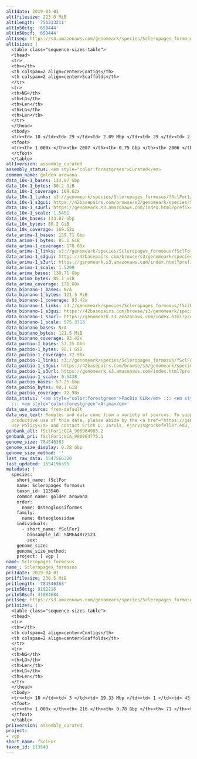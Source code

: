 ```yaml
---
alt1date: 2019-04-01
alt1filesize: 223.0 MiB
alt1length: '751313211'
alt1n50ctg: '659444'
alt1n50scf: '659444'
alt1seq: https://s3.amazonaws.com/genomeark/species/Scleropages_formosus/fSclFor1/assembly_curated/fSclFor1.alt.cur.20190401.fasta.gz
alt1sizes: |
  <table class="sequence-sizes-table">
  <thead>
  <tr>
  <th></th>
  <th colspan=2 align=center>Contigs</th>
  <th colspan=2 align=center>Scaffolds</th>
  </tr>
  <tr>
  <th>NG</th>
  <th>LG</th>
  <th>Len</th>
  <th>LG</th>
  <th>Len</th>
  </tr>
  </thead>
  <tbody>
  <tr><td> 10 </td><td> 29 </td><td> 2.09 Mbp </td><td> 29 </td><td> 2.09 Mbp </td></tr><tr><td> 20 </td><td> 71 </td><td> 1.49 Mbp </td><td> 71 </td><td> 1.49 Mbp </td></tr><tr><td> 30 </td><td> 130 </td><td> 1.13 Mbp </td><td> 130 </td><td> 1.13 Mbp </td></tr><tr><td> 40 </td><td> 206 </td><td> 0.86 Mbp </td><td> 206 </td><td> 0.86 Mbp </td></tr><tr style="background-color:#cccccc;"><td> 50 </td><td> 306 </td><td> 0.66 Mbp </td><td> 306 </td><td> 0.66 Mbp </td></tr><tr><td> 60 </td><td> 435 </td><td> 0.52 Mbp </td><td> 435 </td><td> 0.52 Mbp </td></tr><tr><td> 70 </td><td> 602 </td><td> 392.44 Kbp </td><td> 602 </td><td> 394.19 Kbp </td></tr><tr><td> 80 </td><td> 832 </td><td> 271.30 Kbp </td><td> 832 </td><td> 271.30 Kbp </td></tr><tr><td> 90 </td><td> 1174 </td><td> 176.98 Kbp </td><td> 1173 </td><td> 176.99 Kbp </td></tr><tr><td> 100 </td><td> 2006 </td><td> 147  bp </td><td> 2005 </td><td> 147  bp </td></tr></tbody>
  <tfoot>
  <tr><th> 1.000x </th><th> 2007 </th><th> 0.75 Gbp </th><th> 2006 </th><th> 0.75 Gbp </th></tr>
  </tfoot>
  </table>
alt1version: assembly_curated
assembly_status: <em style="color:forestgreen">Curated</em>
common_name: golden arowana
data_10x-1_bases: 133.07 Gbp
data_10x-1_bytes: 80.2 GiB
data_10x-1_coverage: 169.62x
data_10x-1_links: s3://genomeark/species/Scleropages_formosus/fSclFor1/genomic_data/10x/<br>
data_10x-1_s3gui: https://42basepairs.com/browse/s3/genomeark/species/Scleropages_formosus/fSclFor1/genomic_data/10x/
data_10x-1_s3url: https://genomeark.s3.amazonaws.com/index.html?prefix=species/Scleropages_formosus/fSclFor1/genomic_data/10x/
data_10x-1_scale: 1.5451
data_10x_bases: 133.07 Gbp
data_10x_bytes: 80.2 GiB
data_10x_coverage: 169.62x
data_arima-1_bases: 139.71 Gbp
data_arima-1_bytes: 85.1 GiB
data_arima-1_coverage: 178.08x
data_arima-1_links: s3://genomeark/species/Scleropages_formosus/fSclFor1/genomic_data/arima/<br>
data_arima-1_s3gui: https://42basepairs.com/browse/s3/genomeark/species/Scleropages_formosus/fSclFor1/genomic_data/arima/
data_arima-1_s3url: https://genomeark.s3.amazonaws.com/index.html?prefix=species/Scleropages_formosus/fSclFor1/genomic_data/arima/
data_arima-1_scale: 1.5299
data_arima_bases: 139.71 Gbp
data_arima_bytes: 85.1 GiB
data_arima_coverage: 178.08x
data_bionano-1_bases: N/A
data_bionano-1_bytes: 121.5 MiB
data_bionano-1_coverage: 93.42x
data_bionano-1_links: s3://genomeark/species/Scleropages_formosus/fSclFor1/genomic_data/bionano/<br>
data_bionano-1_s3gui: https://42basepairs.com/browse/s3/genomeark/species/Scleropages_formosus/fSclFor1/genomic_data/bionano/
data_bionano-1_s3url: https://genomeark.s3.amazonaws.com/index.html?prefix=species/Scleropages_formosus/fSclFor1/genomic_data/bionano/
data_bionano-1_scale: 575.3713
data_bionano_bases: N/A
data_bionano_bytes: 121.5 MiB
data_bionano_coverage: 93.42x
data_pacbio-1_bases: 57.25 Gbp
data_pacbio-1_bytes: 98.1 GiB
data_pacbio-1_coverage: 72.98x
data_pacbio-1_links: s3://genomeark/species/Scleropages_formosus/fSclFor1/genomic_data/pacbio/<br>
data_pacbio-1_s3gui: https://42basepairs.com/browse/s3/genomeark/species/Scleropages_formosus/fSclFor1/genomic_data/pacbio/
data_pacbio-1_s3url: https://genomeark.s3.amazonaws.com/index.html?prefix=species/Scleropages_formosus/fSclFor1/genomic_data/pacbio/
data_pacbio-1_scale: 0.5438
data_pacbio_bases: 57.25 Gbp
data_pacbio_bytes: 98.1 GiB
data_pacbio_coverage: 72.98x
data_status: '<em style="color:forestgreen">PacBio CLR</em> ::: <em style="color:forestgreen">10x</em>
  ::: <em style="color:forestgreen">Arima</em>'
data_use_source: from-default
data_use_text: Samples and data come from a variety of sources. To support fair and
  productive use of this data, please abide by the <a href="https://genome10k.soe.ucsc.edu/data-use-policies/">Data
  Use Policy</a> and contact Erich D. Jarvis, ejarvis@rockefeller.edu, with any questions.
genbank_alt: fSclFor1:GCA_900964985.2
genbank_pri: fSclFor1:GCA_900964775.1
genome_size: 784546363
genome_size_display: 0.78 Gbp
genome_size_method: ''
last_raw_data: 1547566320
last_updated: 1554196395
metadata: |
  species:
    short_name: fSclFor
    name: Scleropages formosus
    taxon_id: 113540
    common_name: golden arowana
    order:
      name: Osteoglossiformes
    family:
      name: Osteoglossidae
    individuals:
      - short_name: fSclFor1
        biosample_id: SAMEA4872123
        sex:
    genome_size:
    genome_size_method:
    project: [ vgp ]
name: Scleropages formosus
name_: Scleropages_formosus
pri1date: 2019-04-01
pri1filesize: 230.5 MiB
pri1length: '784546363'
pri1n50ctg: 9102216
pri1n50scf: 31084684
pri1seq: https://s3.amazonaws.com/genomeark/species/Scleropages_formosus/fSclFor1/assembly_curated/fSclFor1.pri.cur.20190401.fasta.gz
pri1sizes: |
  <table class="sequence-sizes-table">
  <thead>
  <tr>
  <th></th>
  <th colspan=2 align=center>Contigs</th>
  <th colspan=2 align=center>Scaffolds</th>
  </tr>
  <tr>
  <th>NG</th>
  <th>LG</th>
  <th>Len</th>
  <th>LG</th>
  <th>Len</th>
  </tr>
  </thead>
  <tbody>
  <tr><td> 10 </td><td> 3 </td><td> 19.33 Mbp </td><td> 1 </td><td> 43.58 Mbp </td></tr><tr><td> 20 </td><td> 8 </td><td> 13.98 Mbp </td><td> 3 </td><td> 39.06 Mbp </td></tr><tr><td> 30 </td><td> 14 </td><td> 11.90 Mbp </td><td> 5 </td><td> 38.29 Mbp </td></tr><tr><td> 40 </td><td> 22 </td><td> 9.87 Mbp </td><td> 7 </td><td> 32.82 Mbp </td></tr><tr style="background-color:#cccccc;"><td> 50 </td><td> 30 </td><td style="background-color:#88ff88;"> 9.10 Mbp </td><td> 10 </td><td style="background-color:#88ff88;"> 31.08 Mbp </td></tr><tr><td> 60 </td><td> 39 </td><td> 7.19 Mbp </td><td> 12 </td><td> 29.67 Mbp </td></tr><tr><td> 70 </td><td> 52 </td><td> 5.14 Mbp </td><td> 15 </td><td> 27.32 Mbp </td></tr><tr><td> 80 </td><td> 69 </td><td> 3.96 Mbp </td><td> 18 </td><td> 25.98 Mbp </td></tr><tr><td> 90 </td><td> 93 </td><td> 2.68 Mbp </td><td> 21 </td><td> 24.52 Mbp </td></tr><tr><td> 100 </td><td> 215 </td><td> 2.02 Kbp </td><td> 70 </td><td> 23.59 Kbp </td></tr></tbody>
  <tfoot>
  <tr><th> 1.000x </th><th> 216 </th><th> 0.78 Gbp </th><th> 71 </th><th> 0.78 Gbp </th></tr>
  </tfoot>
  </table>
pri1version: assembly_curated
project:
- vgp
short_name: fSclFor
taxon_id: 113540
---
```

